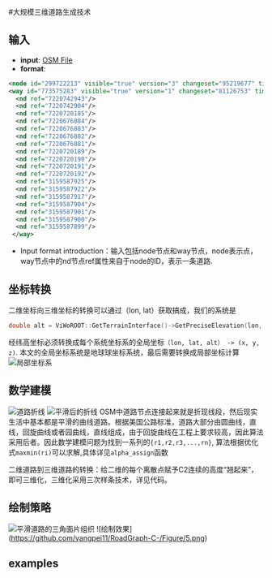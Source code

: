 #大规模三维道路生成技术

## 输入
- **input**:   [OSM File](https://wiki.openstreetmap.org/wiki/OSM_file_formats)
- **format**:
``` xml
<node id="299722213" visible="true" version="3" changeset="95219677" timestamp="2020-12-03T11:01:49Z" user="Ometepe" uid="10019169" lat="30.4710541" lon="117.1974277"/>
<way id="773575283" visible="true" version="1" changeset="81126753" timestamp="2020-02-17T16:38:06Z" user="Lepuse" uid="9560399">
  <nd ref="7220742943"/>
  <nd ref="7220742904"/>
  <nd ref="7220720185"/>
  <nd ref="7220676884"/>
  <nd ref="7220676883"/>
  <nd ref="7220676882"/>
  <nd ref="7220676881"/>
  <nd ref="7220720189"/>
  <nd ref="7220720190"/>
  <nd ref="7220720191"/>
  <nd ref="7220720192"/>
  <nd ref="3159587925"/>
  <nd ref="3159587922"/>
  <nd ref="3159587917"/>
  <nd ref="3159587904"/>
  <nd ref="3159587901"/>
  <nd ref="3159587900"/>
  <nd ref="3159587899"/>
 </way>
```
- Input format introduction：输入包括node节点和way节点，node表示点，way节点中的nd节点ref属性来自于node的ID，表示一条道路.

## 坐标转换
二维坐标向三维坐标的转换可以通过（lon, lat）获取搞成，我们的系统是
```cpp
double alt = ViWoROOT::GetTerrainInterface()->GetPreciseElevation(lon, lat);
```
经纬高坐标必须转换成每个系统坐标系的全局坐标```（lon, lat, alt） -> (x, y, z)```.
本文的全局坐标系统是地球球坐标系统，最后需要转换成局部坐标计算
![局部坐标系](https://github.com/yangpei11/RoadGraph-C-/Figure/1.png)

## 数学建模
![道路折线](https://github.com/yangpei11/RoadGraph-C-/Figure/2.png)
![平滑后的折线](https://github.com/yangpei11/RoadGraph-C-/Figure/3.png)
OSM中道路节点连接起来就是折现线段，然后现实生活中基本都是平滑的曲线道路。根据美国公路标准，道路大部分由圆曲线，直线，回旋曲线或者园曲线，直线组成，由于回旋曲线在工程上要求较高，因此算法采用后者。因此数学建模问题为找到一系列的```{r1,r2,r3,...,rn}```, 算法根据优化式```maxmin(ri)```可以求解,具体详见```alpha_assign```函数

二维道路到三维道路的转换：给二维的每个离散点赋予C2连续的高度“翘起来”，即可三维化，三维化采用三次样条技术，详见代码。

## 绘制策略
![平滑道路的三角面片组织](https://github.com/yangpei11/RoadGraph-C-/Figure/4.png)
![绘制效果] (https://github.com/yangpei11/RoadGraph-C-/Figure/5.png)

## examples





